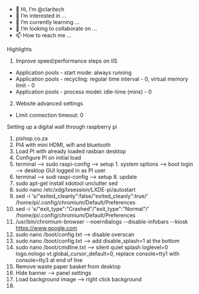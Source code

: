- 👋 Hi, I’m @claritech
- 👀 I’m interested in ...
- 🌱 I’m currently learning ...
- 💞️ I’m looking to collaborate on ...
- 📫 How to reach me ...

<!---
claritech/claritech is a ✨ special ✨ repository because its `README.md` (this file) appears on your GitHub profile.
You can click the Preview link to take a look at your changes.
--->

Highlights

1. Improve speed/performance steps on IIS
 - Application pools - start mode: always running
 - Application pools - recycling: regular time interval - 0, virtual memory limit - 0
 - Application pools - process model: idle-time (mins) - 0
 
2. Website advanced settings
 - Limit connection timeout: 0


Setting up a digital wall through raspberry pi

1. pishop.co.za
2. PI4 with mini HDMI, wifi and bluetooth
3. Load PI with already loaded rasbian desktop
4. Configure PI on initial load 
5. terminal --> sudo raspi-config --> setup 1. system options --> boot login --> desktop GUI logged in as PI user
6. terminal --> sudi raspi-config --> setup 8. update
7. sudo apt-get install xdotool unclutter sed
8. sudo nano /etc/xdg/lxsession/LXDE-pi/autostart
9. sed -i 's/"exited_cleanly":false/"exited_cleanly":true/' /home/pi/.config/chromium/Default/Preferences
10. sed -i 's/"exit_type":"Crashed"/"exit_type":"Normal"/' /home/pi/.config/chromium/Default/Preferences
11. /usr/bin/chromium-browser --noerrdialogs --disable-infobars --kiosk https://www.google.com
12. sudo nano /boot/config.txt --> disable overscan
13. sudo nano /boot/config.txt --> add disable_splash=1 at the bottom
14. sudo nano /boot/cmdline.txt --> silent quiet splash loglevel=0 logo.nologo vt.global_cursor_default=0, replace console=tty1 with console=tty3 at end of line
15. Remove waste paper basket from desktop
16. Hide banner --> panel settings
17. Load background image --> right click background
18. 
